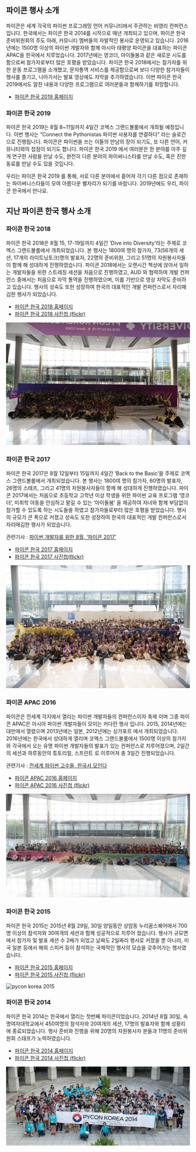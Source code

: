 ## 파이콘 행사 소개
파이콘은 세계 각국의 파이썬 프로그래밍 언어 커뮤니티에서 주관하는 비영리 컨퍼런스 입니다. 한국에서는 파이콘 한국 2014를 시작으로 매년 개최되고 있으며, 파이콘 한국 준비위원회의 주도 아래, 커뮤니티 멤버들의 자발적인 봉사로 운영되고 있습니다. 2016년에는 1500명 이상의 파이썬 개발자와 함께 아시아 태평양 파이콘을 대표하는 파이콘 APAC을 한국에서 치루었습니다. 2017년에는 영코더, 아이돌봄과 같은 새로운 시도를 함으로써 참가자로부터 많은 호평을 받았습니다. 파이콘 한국 2018에서는 참가자를 위한 운동 프로그램을 소개했고, 문자통역 서비스를 제공함으로써 보다 다양한 참가자들이 행사를 즐기고, 나아가서는 발표 영상에도 자막을 추가하였습니다. 이번 파이콘 한국 2019에서도 알찬 내용과 다양한 프로그램으로 여러분들과 함께하기를 희망합니다.

- [파이콘 한국 2019 홈페이지](http://www.pycon.kr)

### 파이콘 한국 2019
파이콘 한국 2019는 8월 8~11일까지 4일간 코엑스 그랜드볼룸에서 개최될 예정입니다.  이번 행사는 “Connect the Pythonistas 파이썬 사용자를 연결하다” 라는 슬로건으로 진행됩니다. 파이콘은 파이썬을 쓰는 이들의 만남의 장이 되기도, 또 다른 언어, 커뮤니티와의 접점이 되기도 합니다. 파이콘 한국 2019 에서 여러분은 한 분야를 아주 깊게 연구한 사람을 만날 수도, 완전히 다른 분야의 파이써니스타를 만날 수도, 혹은 친한 동료를 만날 수도 있을 것입니다.

우리는 파이콘 한국 2019 를 통해, 서로 다른 분야에서 흩어져 각기 다른 점으로 존재하는 파이써니스타들이 모여 아름다운 별자리가 되기를 바랍니다. 2019년에도 우리, 파이콘 한국에서 만나요.

## 지난 파이콘 한국 행사 소개

### 파이콘 한국 2018
파이콘 한국 2018은 8월 15, 17-19일까지 4일간 ‘Dive into Diversity’라는 주제로 코엑스 그랜드볼룸에서 개최되었습니다. 본 행사는 1800여 명의 참가자, 73(56개의 세션, 17개의 라이트닝토크)명의 발표자, 22명의 준비위원, 그리고 51명의 자원봉사자들이 함께 해 성대하게 진행하였습니다. 파이콘 2018에서는 오랜시간 책상에 앉아서 일하는 개발자들을 위한 스트레칭 세션을 처음으로 진행하였고, AUD 와 협력하여 개발 컨퍼런스 중에서는 처음으로 자막 통역을 진행하였으며, 이를 기반으로 영상 자막도 준비하고 있습니다. 행사의 성숙도 또한 성장하여 한국의 대표적인 개발 컨퍼런스로서 자리매김한 행사가 되었습니다.

- [파이콘 한국 2018 홈페이지](http://www.pycon.kr/2018)
- [파이콘 한국 2018 사진첩 (flickr)](https://www.flickr.com/photos/126829363@N08/sets/72157702083439922)

![pycon korea 2018](/_assets/pyconkr2018.jpg)

### 파이콘 한국 2017
파이콘 한국 2017은 8월 12일부터 15일까지 4일간 ‘Back to the Basic’을 주제로 코엑스 그랜드볼룸에서 개최되었습니다. 본 행사는 1800여 명의 참가자, 60명의 발표자, 26명의 스태프, 그리고 41명의 자원봉사자들이 함께 해 성대하게 진행하였습니다. 파이콘 2017에서는 처음으로 초등학교 고학년 이상 학생을 위한 파이썬 교육 프로그램 ‘영코더’,  미취학 아동을 안심하고 맡길 수 있는 ‘아이돌봄’ 을 제공하여 자녀와 함께 부담없이 참가할 수 있도록 하는 시도들을 하였고 참가자들로부터 많은 호평을 받았습니다. 행사의 규모가 큰 폭으로 커졌고 성숙도 또한 성장하여 한국의 대표적인 개발 컨퍼런스로서 자리매김한 행사가 되었습니다.

관련기사 : [파이썬 개발자를 위한 8월, ‘파이콘 2017’](http://www.bloter.net/archives/285012)

- [파이콘 한국 2017 홈페이지](http://www.pycon.kr/2017)
- [파이콘 한국 2017 사진첩(flickr)](https://www.flickr.com/photos/126829363@N08/albums/72157684979805804)

![pycon korea 2017](/_assets/pyconkr2017.jpg)

### 파이콘 APAC 2016
파이콘은 전세계 각지에서 열리는 파이썬 개발자들의 컨퍼런스이자 축제 이며 그중 파이콘 APAC은 아시아 파이썬 개발자들이 모이는 커다란 행사 입니다. 2015, 2014년에는 대만에서 열렸으며 2013년에는 일본, 2012년에는 싱가포르 에서 개최되었습니다. 2016년에는 한국에서 성대하게 열리며 코엑스 그랜드볼룸에서 1500명 이상의 참가자와 각국에서 오는 유명 파이썬 개발자들의 발표가 있는 컨퍼런스로 치루어졌으며, 2일간의 세션과 하루동안의 튜토리얼, 스프린트 로 이루어져 총 3일간 진행되었습니다.

관련기사 : [전세계 파이썬 고수들, 한국서 모인다](http://www.bloter.net/archives/257476)

- [파이콘 APAC 2016 홈페이지](http://www.pycon.kr/2016)
- [파이콘 APAC 2016 사진첩 (flickr)](https://www.flickr.com/photos/126829363@N08/albums/72157671256038363)

![pycon apac 2016](/_assets/pyconkr2016.jpg)

### 파이콘 한국 2015
파이콘 한국 2015는 2015년 8월 29일, 30일 양일동안 상암동 누리꿈스퀘어에서 700명 이상의 참석자와 30여개의 세션과 함께 성공적으로 치루어 졌습니다. 행사가 규모면에서 참가자 및 발표 세션 수 2배가 되었고 날짜도 2일짜리 행사로 커졌을 뿐 아니라, 미국 일본 등에서 해외 스피커 등이 참석하는 국제적인 행사의 모습을 갖추어가는 행사였습니다.

- [파이콘 한국 2015 홈페이지](http://www.pycon.kr/2015)
- [파이콘 한국 2015 사진첩 (flickr)](https://www.flickr.com/photos/126829363@N08/sets/72157657573435230/)

![pycon korea 2015](/_assets/pyconkr2015.jpg)

### 파이콘 한국 2014
파이콘 한국 2014는 한국에서 열리는 첫번째 파이콘이었습니다. 2014년 8월 30일, 숙명여자대학교에서 450여명의 참석자와 20여개의 세션, 17명의 발표자와 함께 성황리에 종료되었습니다. 행사 준비와 진행을 위해 20명의 자원봉사자 분들과 11명의 준비위원회 스태프가 노력하였습니다.

- [파이콘 한국 2014 홈페이지](http://www.pycon.kr/2014/)
- [파이콘 한국 2014 사진첩 (flickr)](https://www.flickr.com/photos/126829363@N08/sets/72157647241831642/)

![pycon korea 2014](/_assets/pyconkr2014.jpg)






